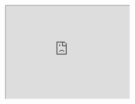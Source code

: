 <iframe src="http://wayou.github.io/t-rex-runner/" title="iframe Example 1" width="400" height="300"></iframe>
